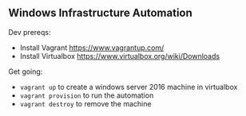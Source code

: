 Windows Infrastructure Automation
---------------------------------

Dev prereqs:
- Install Vagrant https://www.vagrantup.com/
- Install Virtualbox https://www.virtualbox.org/wiki/Downloads

Get going:
- `vagrant up` to create a windows server 2016 machine in virtualbox
- `vagrant provision` to run the automation
- `vagrant destroy` to remove the machine
